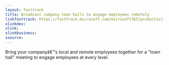 ```yaml
---
layout: fasttrack
title: Broadcast company town halls to engage employees remotely
linkfasttrack: https://fasttrack.microsoft.com/microsoft365/productivitylibrary/Broadcast-company-town-halls-to-engage-employees-remotely 
xlinkdev: 
xlink: 
xlinkbusiness: 
xsource: 
---
```

Bring your companyâ€™s local and remote employees together for a "town hall" meeting to engage employees at every level.